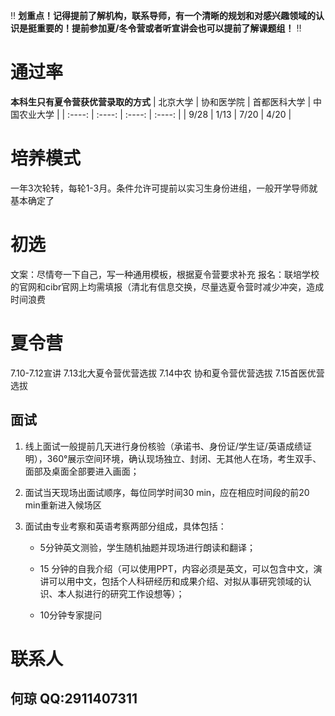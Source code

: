 :bangbang: **划重点！记得提前了解机构，联系导师，有一个清晰的规划和对感兴趣领域的认识是挺重要的！提前参加夏/冬令营或者听宣讲会也可以提前了解课题组！** :bangbang:
# 通过率
**本科生只有夏令营获优营录取的方式**
| 北京大学    | 协和医学院 | 首都医科大学 | 中国农业大学 |
|    :----:   |    :----:   |    :----:   |    :----:   |
| 9/28    | 1/13 | 7/20 | 4/20 |

# 培养模式

一年3次轮转，每轮1-3月。条件允许可提前以实习生身份进组，一般开学导师就基本确定了

# 初选

文案：尽情夸一下自己，写一种通用模板，根据夏令营要求补充
报名：联培学校的官网和cibr官网上均需填报（清北有信息交换，尽量选夏令营时减少冲突，造成时间浪费

# 夏令营

7.10-7.12宣讲
7.13北大夏令营优营选拔
7.14中农 协和夏令营优营选拔
7.15首医优营选拔

## 面试

1. 线上面试一般提前几天进行身份核验（承诺书、身份证/学生证/英语成绩证明），360°展示空间环境，确认现场独立、封闭、无其他人在场，考生双手、面部及桌面全部要进入画面；
2. 面试当天现场出面试顺序，每位同学时间30 min，应在相应时间段的前20 min重新进入候场区
3. 面试由专业考察和英语考察两部分组成，具体包括：

    - 5分钟英文测验，学生随机抽题并现场进行朗读和翻译；

    - 15 分钟的自我介绍（可以使用PPT，内容必须是英文，可以包含中文，演讲可以用中文，包括个人科研经历和成果介绍、对拟从事研究领域的认识、本人拟进行的研究工作设想等）；

    - 10分钟专家提问


# 联系人

何琼 QQ:2911407311
---

